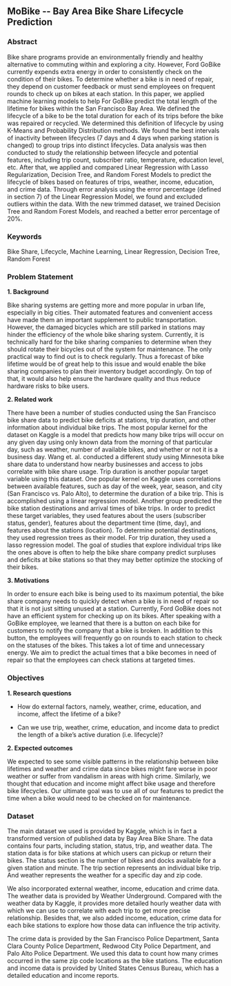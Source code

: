 ## MoBike -- Bay Area Bike Share Lifecycle Prediction

### Abstract

Bike share programs provide an environmentally friendly and healthy alternative to commuting within and exploring a city. However, Ford GoBike currently expends extra energy in order to consistently check on the condition of their bikes. To determine whether a bike is in need of repair, they depend on customer feedback or must send employees on frequent rounds to check up on bikes at each station. In this paper, we applied machine learning models to help For GoBike predict the total length of the lifetime for bikes within the San Francisco Bay Area. We defined the lifecycle of a bike to be the total duration for each of its trips before the bike was repaired or recycled. We determined this definition of lifecycle by using K-Means and Probability Distribution methods. We found the best intervals of inactivity between lifecycles (7 days and 4 days when parking station is changed) to group trips into distinct lifecycles. Data analysis was then conducted to study the relationship between lifecycle and potential features, including trip count, subscriber ratio, temperature, education level, etc. After that, we applied and compared Linear Regression with Lasso Regularization, Decision Tree, and Random Forest Models to predict the lifecycle of bikes based on features of trips, weather, income, education, and crime data. Through error analysis using the error percentage (defined in section 7) of the Linear Regression Model, we found and excluded outliers within the data. With the new trimmed dataset, we trained Decision Tree and Random Forest Models, and reached a better error percentage of 20%.

### Keywords

Bike Share, Lifecycle, Machine Learning, Linear Regression, Decision Tree, Random Forest


### Problem Statement
**1. Background**

Bike sharing systems are getting more and more popular in urban life, especially in big cities. Their automated features and convenient access have made them an important supplement to public transportation. However, the damaged bicycles which are still parked in stations may hinder the efficiency of the whole bike sharing system. Currently, it is technically hard for the bike sharing companies to determine when they should rotate their bicycles out of the system for maintenance. The only practical way to find out is to check regularly. Thus a forecast of bike lifetime would be of great help to this issue and would enable the bike sharing companies to plan their inventory budget accordingly. On top of that, it would also help ensure the hardware quality and thus reduce hardware risks to bike users.

**2. Related work**

There have been a number of studies conducted using the San Francisco bike share data to predict bike deficits at stations, trip duration, and other information about individual bike trips. The most popular kernel for the dataset on Kaggle is a model that predicts how many bike trips will occur on any given day using only known data from the morning of that particular day, such as weather, number of available bikes, and whether or not it is a business day. Wang et. al. conducted a different study using Minnesota bike share data to understand how nearby businesses and access to jobs correlate with bike share usage. Trip duration is another popular target variable using this dataset. One popular kernel on Kaggle uses correlations between available features, such as day of the week, year, season, and city (San Francisco vs. Palo Alto), to determine the duration of a bike trip. This is accomplished using a linear regression model. Another group predicted the bike station destinations and arrival times of bike trips. In order to predict these target variables, they used features about the users (subscriber status, gender), features about the department time (time, day), and features about the stations (location). To determine potential destinations, they used regression trees as their model. For trip duration, they used a lasso regression model. The goal of studies that explore individual trips like the ones above is often to help the bike share company predict surpluses and deficits at bike stations so that they may better optimize the stocking of their bikes. 


**3. Motivations**

In order to ensure each bike is being used to its maximum potential, the bike share company needs to quickly detect when a bike is in need of repair so that it is not just sitting unused at a station. Currently, Ford GoBike does not have an efficient system for checking up on its bikes. After speaking with a GoBike employee, we learned that there is a button on each bike for customers to notify the company that a bike is broken. In addition to this button, the employees will frequently go on rounds to each station to check on the statuses of the bikes. This takes a lot of time and unnecessary energy. We aim to predict the actual times that a bike becomes in need of repair so that the employees can check stations at targeted times.

### Objectives
**1. Research questions**

- How do external factors, namely, weather, crime, education, and income, affect the lifetime of a bike?

- Can we use trip, weather, crime, education, and income data to predict the length of a bike’s active duration (i.e. lifecycle)? 

**2. Expected outcomes**

We expected to see some visible patterns in the relationship between bike lifetimes and weather and crime data since bikes might fare worse in poor weather or suffer from vandalism in areas with high crime. Similarly, we thought that education and income might affect bike usage and therefore bike lifecycles. Our ultimate goal was to use all of our features to predict the time when a bike would need to be checked on for maintenance.

### Dataset
The main dataset we used is provided by Kaggle, which is in fact a transformed version of published data by Bay Area Bike Share. The data contains four parts, including station, status, trip, and weather data. The station data is for bike stations at which users can pickup or return their bikes. The status section is the number of bikes and docks available for a given station and minute. The trip section represents an individual bike trip. And weather represents the weather for a specific day and zip code. 

We also incorporated external weather, income, education and crime data. The weather data is provided by Weather Underground. Compared with the weather data by Kaggle, it provides more detailed hourly weather data with which we can use to correlate with each trip to get more precise relationship. Besides that, we also added income, education, crime data for each bike stations to explore how those data can influence the trip activity. 

The crime data is  provided by the San Francisco Police Department, Santa Clara County Police Department, Redwood City Police Department, and Palo Alto Police Department. We used this data to count how many crimes occurred in the same zip code locations as the bike stations. The education and income data is provided by United States Census Bureau, which has a detailed education and income reports.
